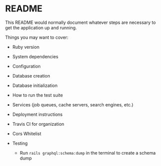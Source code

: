 # README

This README would normally document whatever steps are necessary to get the
application up and running.

Things you may want to cover:

* Ruby version

* System dependencies

* Configuration

* Database creation

* Database initialization

* How to run the test suite

* Services (job queues, cache servers, search engines, etc.)

* Deployment instructions

* Travis CI for organization

* Cors Whitelist

* Testing
  - Run `rails graphql:schema:dump` in the terminal to create a schema dump